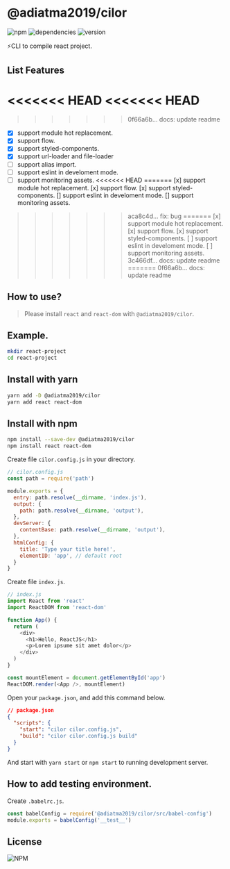 # @adiatma2019/cilor

![npm](https://img.shields.io/npm/dm/@adiatma2019/cilor)
![dependencies](https://img.shields.io/librariesio/release/npm/@adiatma2019/cilor)
![version](https://img.shields.io/npm/v/@adiatma2019/cilor)

⚡️CLI to compile react project.

## List Features

<<<<<<< HEAD
<<<<<<< HEAD
=======
>>>>>>> 0f66a6b... docs: update readme
+ [x] support module hot replacement.
+ [x] support flow.
+ [x] support styled-components.
+ [x] support url-loader and file-loader
+ [ ] support alias import.
+ [ ] support eslint in develoment mode.
+ [ ] support monitoring assets.
<<<<<<< HEAD
=======
[x] support module hot replacement.
[x] support flow.
[x] support styled-components.
[] support eslint in develoment mode.
[] support monitoring assets.
>>>>>>> aca8c4d... fix: bug
=======
[x] support module hot replacement.
[x] support flow.
[x] support styled-components.
[ ] support eslint in develoment mode.
[ ] support monitoring assets.
>>>>>>> 3c466df... docs: update readme
=======
>>>>>>> 0f66a6b... docs: update readme

## How to use?

> Please install `react` and `react-dom` with `@adiatma2019/cilor`.

## Example.

```bash
mkdir react-project
cd react-project
```

## Install with yarn
```bash
yarn add -D @adiatma2019/cilor
yarn add react react-dom
```
## Install with npm

```bash
npm install --save-dev @adiatma2019/cilor
npm install react react-dom
```

Create file `cilor.config.js` in your directory.

```js
// cilor.config.js
const path = require('path')

module.exports = {
  entry: path.resolve(__dirname, 'index.js'),
  output: {
    path: path.resolve(__dirname, 'output'),
  },
  devServer: {
    contentBase: path.resolve(__dirname, 'output'),
  },
  htmlConfig: {
    title: 'Type your title here!',
    elementID: 'app', // default root
  }
}
```

Create file `index.js`.

```js
// index.js
import React from 'react'
import ReactDOM from 'react-dom'

function App() {
  return (
    <div>
      <h1>Hello, ReactJS</h1>
      <p>Lorem ipsume sit amet dolor</p>
    </div>
  )
}

const mountElement = document.getElementById('app')
ReactDOM.render(<App />, mountElement)
```

Open your `package.json`, and add this command below.
```json
// package.json
{
  "scripts": {
    "start": "cilor cilor.config.js",
    "build": "cilor cilor.config.js build"
  }
}
```

And start with `yarn start` or `npm start` to running development server.

## How to add testing environment.
Create `.babelrc.js`.
```js
const babelConfig = require('@adiatma2019/cilor/src/babel-config')
module.exports = babelConfig('__test__')
```

## License

![NPM](https://img.shields.io/npm/l/@adiatma2019/cilor)
